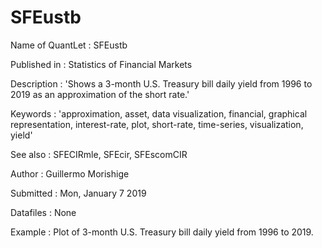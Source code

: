 # SFEustb

Name of QuantLet : SFEustb

Published in : Statistics of Financial Markets

Description : 'Shows a 3-month U.S. Treasury bill daily yield from 1996 to 2019 as an approximation
of the short rate.'

Keywords : 'approximation, asset, data visualization, financial, graphical representation,
interest-rate, plot, short-rate, time-series, visualization, yield'

See also : SFECIRmle, SFEcir, SFEscomCIR

Author : Guillermo Morishige

Submitted : Mon, January 7 2019

Datafiles : None

Example : Plot of 3-month U.S. Treasury bill daily yield from 1996 to 2019.
